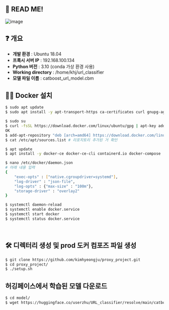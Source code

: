 ## 🙌 READ ME!
![image](https://github.com/user-attachments/assets/783ff7c0-aaa5-41f4-ba4b-2cf9b7b4243d)

## ❓ 개요  
- **개발 환경** :   Ubuntu 18.04
- **프록시 서버 IP** : 192.168.100.134
- **Python 버전** : 3.10 (conda 가상 환경 사용)
- **Working directory** : /home/khj/url_classifier
- **모델 파일 이름** : catboost_url_model.cbm

## 🙋‍♀️ Docker 설치 
```bash
$ sudo apt update
$ sudo apt install -y apt-transport-https ca-certificates curl gnupg-agent software-properties-common

$ sudo su
$ curl -fsSL https://download.docker.com/linux/ubuntu/gpg | apt-key add -
OK
$ add-apt-repository "deb [arch=amd64] https://download.docker.com/linux/ubuntu $(lsb_release -cs) stable"
$ cat /etc/apt/sources.list # 리포지토리 추가된 거 확인

$ apt update
$ apt install -y docker-ce docker-ce-cli containerd.io docker-compose

$ nano /etc/docker/daemon.json
# 아래 내용 입력
{
    "exec-opts" : ["native.cgroupdriver=systemd"],
    "log-driver" : "json-file",
    "log-opts" : {"max-size" : "100m"},
    "storage-driver" : "overlay2"
}

$ systemctl daemon-reload
$ systemctl enable docker.service
$ systemctl start docker
$ systemctl status docker.service
```
<br>

## 🛠 디렉터리 생성 및 prod 도커 컴포즈 파일 생성
```bash
$ git clone https://github.com/kimhyeongju/proxy_project.git
$ cd proxy_project/
$ ./setup.sh
```

## 허깅페이스에서 학습된 모델 다운로드
```bash
$ cd model/
$ wget https://huggingface.co/userzhu/URL_classifier/resolve/main/catboost_url_model.cbm
```
